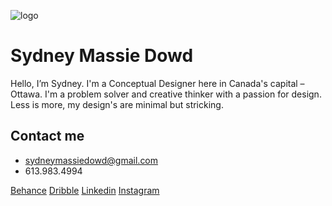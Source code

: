 ![logo](image/logo.svg)

# Sydney Massie Dowd

Hello, I’m Sydney. I'm a Conceptual Designer here in Canada's capital – Ottawa.  I'm a problem solver and creative thinker with a passion for design. Less is more, my design's are minimal but stricking.

## Contact me

- sydneymassiedowd@gmail.com
- 613.983.4994

[Behance](https://www.behance.net/SydneyDowd)
[Dribble](https://dribbble.com/sydneydowd)
[Linkedin](https://www.linkedin.com/pub/sydney-dowd/77/239/159)
[Instagram](https://instagram.com/sydney.dowd)